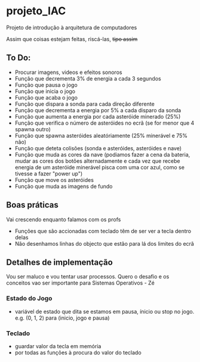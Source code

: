 # projeto_IAC
Projeto de introdução à arquitetura de computadores

Assim que coisas estejam feitas, riscá-las, ~~tipo assim~~

## To Do:
- Procurar imagens, videos e efeitos sonoros
- Função que decrementa 3% de energia a cada 3 segundos
- Função que pausa o jogo
- Função que inicia o jogo
- Função que acaba o jogo
- Função que dispara a sonda para cada direção diferente
- Função que decrementa a energia por 5% a cada disparo da sonda
- Função que aumenta a energia por cada asteróide minerado (25%)
- Função que verifica o número de asteróides no ecrã (se for menor que 4 spawna outro)
- Função que spawna asteróides aleatóriamente (25% minerável e 75% não)
- Função que deteta colisões (sonda e asteróides, asteróides e nave)
- Função que muda as cores da nave (podiamos fazer a cena da bateria, mudar as cores dos botões alternadamente e cada vez que recebe energia de um asteróide minerável pisca com uma cor azul, como se tivesse a fazer "power up")
- Função que move os asteróides
- Função que muda as imagens de fundo

## Boas práticas
Vai crescendo enquanto falamos com os profs
- Funções que são accionadas com teclado têm de ser ver a tecla dentro delas
- Não desenhamos linhas do objecto que estão para lá dos limites do ecrã


## Detalhes de implementação
Vou ser maluco e vou tentar usar processos. Quero o desafio e os conceitos vao ser importante para Sistemas Operativos - Zé
### Estado do Jogo
- variável de estado que dita se estamos em pausa, ínicio ou stop no jogo. e.g. (0, 1, 2) para (inicio, jogo e pausa)

### Teclado
- guardar valor da tecla em memória
- por todas as funções à procura do valor do teclado
